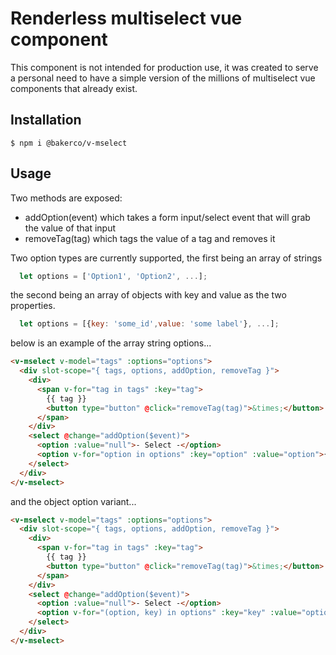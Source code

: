 # Renderless multiselect vue component

This component is not intended for production use, it was created to serve a personal need to have a simple version of the millions of multiselect vue components that already exist.

## Installation
```shell
$ npm i @bakerco/v-mselect
```

## Usage
Two methods are exposed:
* addOption(event) which takes a form input/select event that will grab the value of that input
* removeTag(tag) which tags the value of a tag and removes it

Two option types are currently supported, the first being an array of strings
```javascript
  let options = ['Option1', 'Option2', ...];
```
the second being an array of objects with key and value as the two properties.
```javascript
  let options = [{key: 'some_id',value: 'some label'}, ...];
```

below is an example of the array string options...
```html
<v-mselect v-model="tags" :options="options">
  <div slot-scope="{ tags, options, addOption, removeTag }">
    <div>
      <span v-for="tag in tags" :key="tag">
        {{ tag }}
        <button type="button" @click="removeTag(tag)">&times;</button>
      </span>	
    </div>
    <select @change="addOption($event)">
      <option :value="null">- Select -</option>
      <option v-for="option in options" :key="option" :value="option">{{ option }}</option>
    </select>
  </div>
</v-mselect>
```
and the object option variant...
```html
<v-mselect v-model="tags" :options="options">
  <div slot-scope="{ tags, options, addOption, removeTag }">
    <div>
      <span v-for="tag in tags" :key="tag">
        {{ tag }}
        <button type="button" @click="removeTag(tag)">&times;</button>
      </span>	
    </div>
    <select @change="addOption($event)">
      <option :value="null">- Select -</option>
      <option v-for="(option, key) in options" :key="key" :value="option.key">{{ option.value }}</option>
    </select>
  </div>
</v-mselect>
```
